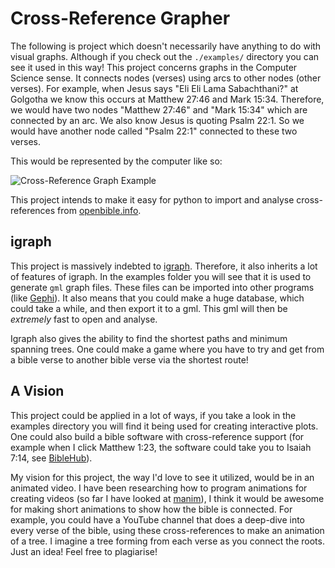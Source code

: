 # Cross-Reference Grapher

The following is project which doesn't necessarily have anything to do with visual graphs. Although if you check out the `./examples/` directory you
can see it used in this way! This project concerns graphs in the Computer Science sense. It connects nodes (verses) using arcs to other nodes (other
verses). For example, when Jesus says "Eli Eli Lama Sabachthani?" at Golgotha we know this occurs at Matthew 27:46 and Mark 15:34. Therefore, we would
have two nodes "Matthew 27:46" and "Mark 15:34" which are connected by an arc. We also know Jesus is quoting Psalm 22:1. So we would have another node
called "Psalm 22:1" connected to these two verses.

This would be represented by the computer like so:

![Cross-Reference Graph Example](https://i.imgur.com/rXeHa14.png)

This project intends to make it easy for python to import and analyse cross-references
from [openbible.info](https://www.openbible.info/labs/cross-references/).

## igraph

This project is massively indebted to [igraph](https://igraph.org/). Therefore, it also inherits a lot of features of igraph. In the examples folder
you will see that it is used to generate `gml` graph files. These files can be imported into other programs (like [Gephi](https://gephi.org/)). It
also means that you could make a huge database, which could take a while, and then export it to a gml. This gml will then be _extremely_ fast to open
and analyse.

Igraph also gives the ability to find the shortest paths and minimum spanning trees. One could make a game where you have to try and get from a bible
verse to another bible verse via the shortest route!

## A Vision

This project could be applied in a lot of ways, if you take a look in the examples directory you will find it being used for creating interactive
plots. One could also build a bible software with cross-reference support (for example when I click Matthew 1:23, the software could take you to
Isaiah 7:14, see [BibleHub](https://biblehub.com/crossref/matthew/1-23.htm)).

My vision for this project, the way I'd love to see it utilized, would be in an animated video. I have been researching how to program animations for
creating videos (so far I have looked at [manim](https://github.com/3b1b/manim)), I think it would be awesome for making short animations to show how
the bible is connected. For example, you could have a YouTube channel that does a deep-dive into every verse of the bible, using these
cross-references to make an animation of a tree. I imagine a tree forming from each verse as you connect the roots. Just an idea! Feel free to
plagiarise!